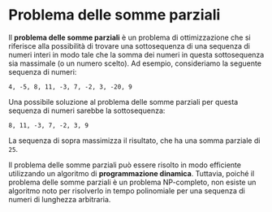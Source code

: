# Problema delle somme parziali

Il **problema delle somme parziali** è un problema di ottimizzazione che si riferisce alla possibilità di trovare una sottosequenza di una sequenza di numeri interi in modo tale che la somma dei numeri in questa sottosequenza sia massimale (o un numero scelto). Ad esempio, consideriamo la seguente sequenza di numeri:

```text
4, -5, 8, 11, -3, 7, -2, 3, -20, 9
```

Una possibile soluzione al problema delle somme parziali per questa sequenza di numeri sarebbe la sottosequenza:

```text
8, 11, -3, 7, -2, 3, 9
```

La sequenza di sopra massimizza il risultato, che ha una somma parziale di `25`.

Il problema delle somme parziali può essere risolto in modo efficiente utilizzando un algoritmo di **programmazione dinamica**. Tuttavia, poiché il problema delle somme parziali è un problema NP-completo, non esiste un algoritmo noto per risolverlo in tempo polinomiale per una sequenza di numeri di lunghezza arbitraria.

